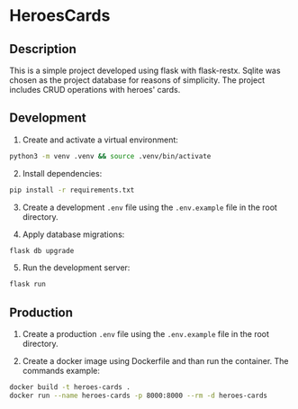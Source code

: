 # HeroesCards

## Description

This is a simple project developed using flask with flask-restx.
Sqlite was chosen as the project database for reasons of simplicity.
The project includes CRUD operations with heroes' cards.

## Development

1. Create and activate a virtual environment:

```bash
python3 -m venv .venv && source .venv/bin/activate
```

2. Install dependencies:

```bash
pip install -r requirements.txt
```

3. Create a development `.env` file using the `.env.example` file in the root directory.

4. Apply database migrations:

```bash
flask db upgrade
```

5. Run the development server:

```bash
flask run
```

## Production

1. Create a production `.env` file using the `.env.example` file in the root directory.

2. Create a docker image using Dockerfile and than run the container.
The commands example: 

```bash
docker build -t heroes-cards .
docker run --name heroes-cards -p 8000:8000 --rm -d heroes-cards
```